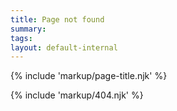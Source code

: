 ```yaml
---
title: Page not found
summary: 
tags:
layout: default-internal
---
```


{% include 'markup/page-title.njk' %}

{% include 'markup/404.njk' %}

